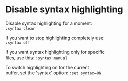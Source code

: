 # Disable syntax highlighting 

Disable syntax highlighting for a moment:  
`:syntax clear`  

If you want to stop highlighting completely use:  
`:syntax off`  

If you want syntax highlighting only for specific  
files, use this: `:syntax manual`  

To switch highlighting on for the current  
buffer, set the 'syntax' option: `:set syntax=ON`  
